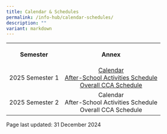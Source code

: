 ```yaml
---
title: Calendar & Schedules
permalink: /info-hub/calendar-schedules/
description: ""
variant: markdown
---
```

<table>
<tbody>
<tr>
<th style="text-align: center;">
<p>Semester</p>
</th>
<th style="text-align: center;">
<p>Annex</p>
</th>
</tr>
<tr>
<td style="text-align: center;">
<p>2025 Semester 1</p>
</td>
<td style="text-align: center;"><a href="https://drive.google.com/file/d/1nlywYXAZV7SvuV3xb3vKDMXQZFRzINUh/view?usp=sharing" target="_blank" rel="noopener">Calendar</a><br><a href="https://drive.google.com/file/d/12AfYLjXLBMKBU8PON2Ly9p2cssZZ-v7T/view?usp=sharing" target="_blank" rel="noopener">After-School Activities Schedule</a><br><a href="https://drive.google.com/file/d/1Zuf2Z4TOYOmEjmz1SRMEfMfOdiGKJm8U/view?usp=sharing" target="_blank" rel="noopener">Overall CCA Schedule</a><br>
</td>
</tr>
<tr>
<td style="text-align: center;">
<p>2025 Semester 2</p>
</td>
	<td style="text-align: center;">Calendar<br>After-School Activities Schedule<br>Overall CCA Schedule<br>
</td>
</tr>
</tbody>
</table>
<p></p>
<p></p>
<p>Page last updated: 31 December 2024</p>